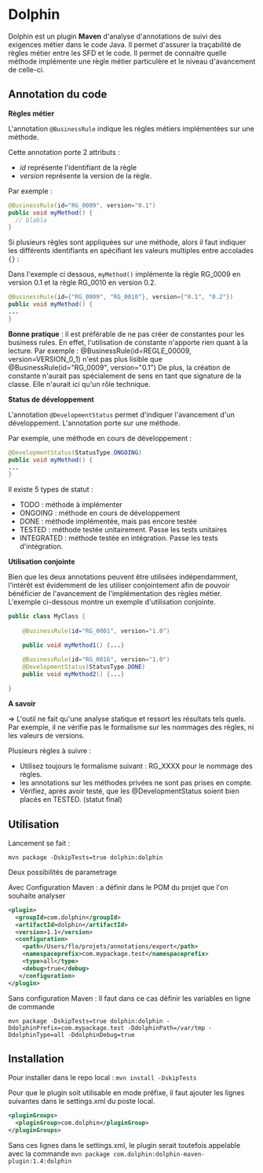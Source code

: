 Dolphin
=======

Dolphin est un plugin **Maven** d'analyse d'annotations de suivi des exigences métier dans le code Java.
Il permet d'assurer la traçabilité de règles métier entre les SFD et le code. Il permet de connaitre quelle méthode implémente une règle métier particulère et le niveau d'avancement de celle-ci.


Annotation du code
------------------

**Règles métier** 

L'annotation ```@BusinessRule``` indique les règles métiers implémentées sur une méthode.

Cette annotation porte 2 attributs :

- _id_ représente l'identifiant de la règle
- _version_ représente la version de la règle.

Par exemple :
```java
@BusinessRule(id="RG_0009", version="0.1")
public void myMethod() {
  // blabla
}
```

Si plusieurs règles sont appliquées sur une méthode, alors il faut indiquer les différents
identifiants en spécifiant les valeurs multiples entre accolades `{}` :

Dans l'exemple ci dessous, ```myMethod()``` implémente la règle RG_0009 en version 0.1 et la
règle RG_0010 en version 0.2.

```java
@BusinessRule(id={"RG_0009", "RG_0010"}, version={"0.1", "0.2"})
public void myMethod() {
...
}
```

**Bonne pratique** : il est préférable de ne pas créer de constantes pour les business
rules. En effet, l'utilisation de constante n'apporte rien quant à la lecture. Par exemple :
@BusinessRule(id=REGLE_00009, version=VERSION_0_1) n'est pas plus lisible que
@BusinessRule(id="RG_0009", version="0.1") De plus, la création de constante n'aurait pas
spécialement de sens en tant que signature de la classe. Elle n'aurait ici qu'un rôle technique.

**Status de développement**

L'annotation ```@DevelopmentStatus``` permet d'indiquer l'avancement d'un développement.
L'annotation porte sur une méthode.

Par exemple, une méthode en cours de développement :

```java
@DevelopmentStatus(StatusType.ONGOING)
public void myMethod() {
...    
}
```

Il existe 5 types de statut : 

* TODO : méthode à implémenter
* ONGOING : méthode en cours de développement
* DONE : méthode implémentée, mais pas encore testée
* TESTED : méthode testée unitairement. Passe les tests unitaires
* INTEGRATED : méthode testée en intégration. Passe les tests d'intégration.

**Utilisation conjointe**

Bien que les deux annotations peuvent être utilisées indépendamment, l'intérêt est
évidemment de les utiliser conjointement afin de pouvoir bénéficier de l'avancement de
l'implémentation des règles métier. L'exemple ci-dessous montre un exemple d'utilisation
conjointe.

```java
public class MyClass {
    
    @BusinessRule(id="RG_0001", version="1.0")

    public void myMethod1() {...}

    @BusinessRule(id="RG_0016", version="1.0")
    @DevelopmentStatus(StatusType.DONE)
    public void myMethod2() {...}
    
}
```


**A savoir**

=> L'outil ne fait qu'une analyse statique et ressort les résultats tels quels. Par exemple, il ne
vérifie pas le formalisme sur les nommages des règles, ni les valeurs de versions.

Plusieurs règles à suivre :

- Utilisez toujours le formalisme suivant : RG_XXXX pour le nommage des règles.
- les annotations sur les méthodes privées ne sont pas prises en compte.
- Vérifiez, après avoir testé, que les @DevelopmentStatus soient bien placés en TESTED. (statut final)


Utilisation 
------------

Lancement se fait : 

```
mvn package -DskipTests=true dolphin:dolphin
```

Deux possibilités de parametrage
 
Avec Configuration Maven : a définir dans le POM du projet que l'on souhaite analyser

```xml
<plugin>
  <groupId>com.dolphin</groupId>
  <artifactId>dolphin</artifactId>
  <version>1.1</version>
  <configuration>
    <path>/Users/flo/projets/annotations/export</path>
    <namespaceprefix>com.mypackage.test</namespaceprefix>
    <type>all</type>
    <debug>true</debug>
   </configuration>
</plugin>
```  

Sans configuration Maven :
Il faut dans ce cas définir les variables en ligne de commande

    mvn package -DskipTests=true dolphin:dolphin -DdolphinPrefix=com.mypackage.test -DdolphinPath=/var/tmp -DdolphinType=all -DdolphinDebug=true


Installation
------------

Pour installer dans le repo local : ```mvn install -DskipTests```

Pour que le plugin soit utilisable en mode préfixe, il faut ajouter les lignes suivantes dans le settings.xml du poste local. 

```xml
<pluginGroups>
  <pluginGroup>com.dolphin</pluginGroup>
</pluginGroups>
```

Sans ces lignes dans le settings.xml, le plugin serait toutefois appelable avec la commande ```mvn package com.dolphin:dolphin-maven-plugin:1.4:dolphin```    
